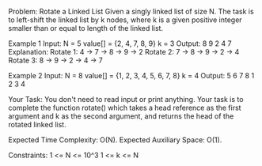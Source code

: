 Problem: Rotate a Linked List
Given a singly linked list of size N. The task is to left-shift the linked list by k nodes, where k is a given positive integer smaller than or equal to length of the linked list.

Example 1
Input:
N = 5
value[] = {2, 4, 7, 8, 9}
k = 3
Output: 8 9 2 4 7
Explanation:
Rotate 1: 4 -> 7 -> 8 -> 9 -> 2
Rotate 2: 7 -> 8 -> 9 -> 2 -> 4
Rotate 3: 8 -> 9 -> 2 -> 4 -> 7

Example 2
Input:
N = 8
value[] = {1, 2, 3, 4, 5, 6, 7, 8}
k = 4
Output: 5 6 7 8 1 2 3 4

Your Task:
You don't need to read input or print anything. Your task is to complete the function rotate() which takes a head reference as the first argument and k as the second argument, and returns the head of the rotated linked list.

Expected Time Complexity: O(N).
Expected Auxiliary Space: O(1).

Constraints:
1 <= N <= 10^3
1 <= k <= N